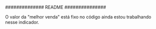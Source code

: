 ############## README ###############

O valor da "melhor venda" está fixo no código ainda estou trabalhando nesse indicador.